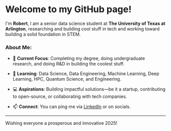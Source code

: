 # Welcome to my GitHub page!

I'm **Robert**, I am a senior data science student at **The University of Texas at Arlington**, researching and building cool stuff in tech and working toward building
a solid foundation in STEM.

### About Me:

- 🔭 **Current Focus**: Completing my degree, doing undergraduate research, and doing R&D in building the coolest stuff.

- 🌱 **Learning**: Data Science, Data Engineering, Machine Learning, Deep Learning, HPC, Quantum Science, and Engineering.

- 💻 **Aspirations**: Building impactful solutions—be it a startup, contributing to open-source, or collaborating with tech companies.

- 📫 **Connect**: You can ping me via [LinkedIn](https://linkedin.com/in/robertcocker) or on socials.

---

Wishing everyone a prosperous and innovative 2025!